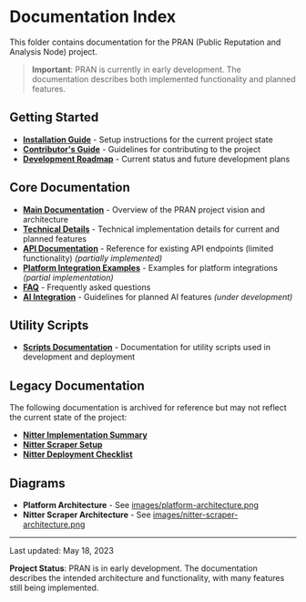 # Documentation Index

This folder contains documentation for the PRAN (Public Reputation and Analysis Node) project.

> **Important**: PRAN is currently in early development. The documentation describes both implemented functionality and planned features.

## Getting Started

- [**Installation Guide**](./installation-guide.md) - Setup instructions for the current project state
- [**Contributor's Guide**](./contributors-guide.md) - Guidelines for contributing to the project
- [**Development Roadmap**](./roadmap.md) - Current status and future development plans

## Core Documentation

- [**Main Documentation**](./README.md) - Overview of the PRAN project vision and architecture
- [**Technical Details**](./technical-details.md) - Technical implementation details for current and planned features
- [**API Documentation**](./api-documentation.md) - Reference for existing API endpoints (limited functionality) *(partially implemented)*
- [**Platform Integration Examples**](./platform-integration-examples.md) - Examples for platform integrations *(partial implementation)*
- [**FAQ**](./faq.md) - Frequently asked questions
- [**AI Integration**](./ai-integration.md) - Guidelines for planned AI features *(under development)*

## Utility Scripts

- [**Scripts Documentation**](../scripts/README.md) - Documentation for utility scripts used in development and deployment

## Legacy Documentation

The following documentation is archived for reference but may not reflect the current state of the project:

- [**Nitter Implementation Summary**](./archive/nitter-implementation-summary.md)
- [**Nitter Scraper Setup**](./archive/nitter-scraper-setup.md)
- [**Nitter Deployment Checklist**](./archive/nitter-deployment-checklist.md)

## Diagrams

- **Platform Architecture** - See [images/platform-architecture.png](../public/images/platform-architecture.png)
- **Nitter Scraper Architecture** - See [images/nitter-scraper-architecture.png](../public/images/nitter-scraper-architecture.png)

---

Last updated: May 18, 2023

**Project Status**: PRAN is in early development. The documentation describes the intended architecture and functionality, with many features still being implemented.